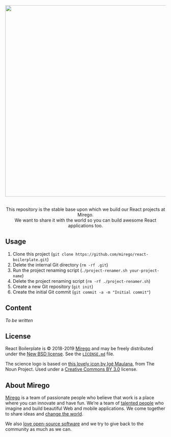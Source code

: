 <div align="center">
  <img src="https://user-images.githubusercontent.com/11348/51913119-d31c4f00-23a3-11e9-9d04-582b96103e4b.png" width="600" />
  <p><br />This repository is the stable base upon which we build our React projects at Mirego.<br />We want to share it with the world so you can build awesome React applications too.</p>
</div>

## Usage

1. Clone this project (`git clone https://github.com/mirego/react-boilerplate.git`)
2. Delete the internal Git directory (`rm -rf .git`)
3. Run the project renaming script (`./project-renamer.sh your-project-name`)
4. Delete the project renaming script (`rm -rf ./project-renamer.sh`)
5. Create a new Git repository (`git init`)
6. Create the initial Git commit (`git commit -a -m "Initial commit"`)

## Content

_To be written_

## License

React Boilerplate is © 2018-2019 [Mirego](https://www.mirego.com) and may be freely distributed under the [New BSD license](http://opensource.org/licenses/BSD-3-Clause). See the [`LICENSE.md`](https://github.com/mirego/phonix-boilerplate/blob/master/LICENSE.md) file.

The science logo is based on [this lovely icon by Igé Maulana](https://thenounproject.com/term/science/2089589), from The Noun Project. Used under a [Creative Commons BY 3.0](http://creativecommons.org/licenses/by/3.0/) license.

## About Mirego

[Mirego](https://www.mirego.com) is a team of passionate people who believe that work is a place where you can innovate and have fun. We’re a team of [talented people](https://life.mirego.com) who imagine and build beautiful Web and mobile applications. We come together to share ideas and [change the world](http://www.mirego.org).

We also [love open-source software](https://open.mirego.com) and we try to give back to the community as much as we can.
